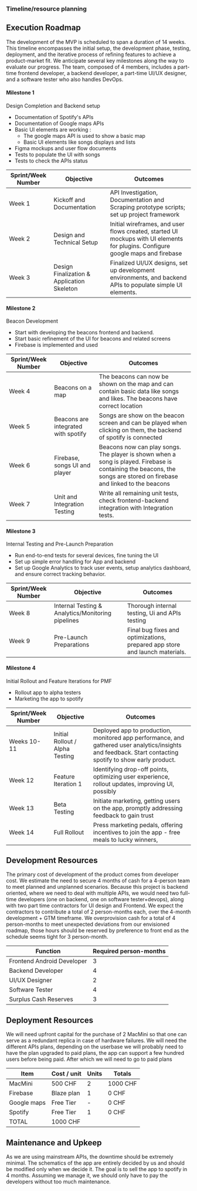 ### Timeline/resource planning

## Execution Roadmap

The development of the MVP is scheduled to span a duration of 14 weeks. This timeline encompasses the initial setup, the development phase, testing, deployment, and the iterative process of refining features to achieve a product-market fit. We anticipate several key milestones along the way to evaluate our progress. The team, composed of 4 members, includes a part-time frontend developer, a backend developer, a part-time UI/UX designer, and a software tester who also handles DevOps.

#### Milestone 1

Design Completion and Backend setup

- Documentation of Spotify's APIs
- Documentation of Google maps APIs
- Basic UI elements are working : 
  - The google maps API is used to show a basic map
  - Basic UI elements like songs displays and lists
- Figma mockups and user flow documents
- Tests to populate the UI with songs
- Tests to check the APIs status

| **Sprint/Week Number** | **Objective** | **Outcomes** |
| --- | --- | --- |
| Week 1 | Kickoff and Documentation | API Investigation, Documentation and Scraping prototype scripts; set up project framework |
| Week 2 | Design and Technical Setup | Initial wireframes, and user flows created, started UI mockups with UI elements for plugins. Configure google maps and firebase |
| Week 3 | Design Finalization & Application Skeleton | Finalized UI/UX designs, set up development environments, and backend APIs to populate simple UI elements. |

#### Milestone 2

Beacon Development

- Start with developing the beacons frontend and backend.
- Start basic refinement of the UI for beacons and related screens
- Firebase is implemented and used

| **Sprint/Week Number** | **Objective** | **Outcomes** |
| --- | --- | --- |
| Week 4 | Beacons on a map | The beacons can now be shown on the map and can contain basic data like songs and likes. The beacons have correct location |
| Week 5 | Beacons are integrated with spotify | Songs are show on the beacon screen and can be played when clicking on them, the backend of spotify is connected |
| Week 6 | Firebase, songs UI and player | Beacons now can play songs. The player is shown when a song is played. Firebase is containing the beacons, the songs are stored on firebase and linked to the beacons |
| Week 7 | Unit and Integration Testing | Write all remaining unit tests, check frontend-backend integration with Integration tests. |

#### Milestone 3

Internal Testing and Pre-Launch Preparation


- Run end-to-end tests for several devices, fine tuning the UI
- Set up simple error handling for App and backend
- Set up Google Analytics to track user events, setup analytics dashboard, and ensure correct tracking behavior.

| **Sprint/Week Number** | **Objective** | **Outcomes** |
| --- | --- | --- |
| Week 8 | Internal Testing & Analytics/Monitoring pipelines | Thorough internal testing, Ui and APIs testing |
| Week 9 | Pre-Launch Preparations | Final bug fixes and optimizations, prepared app store and launch materials. |

#### Milestone 4

Initial Rollout and Feature Iterations for PMF

- Rollout app to alpha testers
- Marketing the app to spotify

| **Sprint/Week Number** | **Objective** | **Outcomes** |
| --- | --- | --- |
| Weeks 10-11 | Initial Rollout / Alpha Testing | Deployed app to production, monitored app performance, and gathered user analytics/insights and feedback. Start contacting spotify to show early product. |
| Week 12 | Feature Iteration 1 | Identifying drop-off points, optimizing user experience, rollout updates, improving UI, possibly |
| Week 13 | Beta Testing | Initiate marketing, getting users on the app, promptly addressing feedback to gain trust |
| Week 14 | Full Rollout | Press marketing pedals, offering incentives to join the app - free meals to lucky winners, |

## Development Resources

The primary cost of development of the product comes from developer cost. We estimate the need to secure 4 months of cash for a 4-person team to meet planned and unplanned scenarios. Because this project is backend oriented, where we need to deal with multiple APIs, we would need two full-time developers (one on backend, one on software tester+devops), along with two part time contractors for UI design and Frontend. We expect the contractors to contribute a total of 2 person-months each, over the 4-month development + GTM timeframe.
 We overprovision cash for a total of 4 person-months to meet unexpected deviations from our envisioned roadmap, those hours should be reserved by preference to front end as the schedule seems tight for 3 person-month. 

| **Function** | **Required person-months** |
| --- | --- |
| Frontend Android Developer | 3 |
| Backend Developer | 4 |
| UI/UX Designer | 2 |
| Software Tester | 4 |
| Surplus Cash Reserves | 3 |

## Deployment Resources

We will need upfront capital for the purchase of 2 MacMini so that one can serve as a redundant replica in case of hardware failures. We will need the different APIs plans, depending on the userbase we will probably need to have the plan upgraded to paid plans, the app can support a few hundred users before being paid. After which we will need to go to paid plans 

| **Item** | **Cost / unit** | **Units** | **Totals** |
| --- | --- | --- | --- |
| MacMini | 500 CHF | 2 | 1000 CHF |
| Firebase | Blaze plan | 1 | 0 CHF |
| Google maps | Free Tier | - | 0 CHF |
| Spotify | Free Tier | 1 | 0 CHF |
| TOTAL | 1000 CHF |

## Maintenance and Upkeep

As we are using mainstream APIs, the downtime should be extremely minimal. The schematics of the app are entirely decided by us and should be modified only when we decide it.
The goal is to sell the app to spotify in 4 months. Assuming we manage it, we should only have to pay the developers without too much maintenance.

